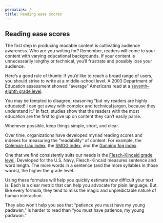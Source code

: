 ```yaml
---
permalink: /
title: Reading ease scores
---
```


## Reading ease scores

The first step in producing readable content is cultivating audience awareness. Who are you writing for? Remember, readers will come to your content with varying educational backgrounds. If your content is unnecessarily lengthy or technical, you’ll frustrate and possibly lose your audience.

Here’s a good rule of thumb: If you’d like to reach a broad range of users, you should strive to write at a middle-school level. A 2003 Department of Education assessment showed “average” Americans read at a [seventh–eighth grade level](https://nces.ed.gov/pubs93/93275.pdf). 

You may be tempted to disagree, reasoning “but my readers are highly educated! I can get away with complex and technical jargon, because they understand it.” In fact, studies show that the readers with the most education are the first to give up on content they can’t easily parse. 

Whenever possible, keep things simple, short, and clear.

Over time, organizations have developed myriad reading scores and indexes for measuring the “readability” of content. For example, the [Coleman-Liau index](https://en.wikipedia.org/wiki/Coleman%E2%80%93Liau_index), the [SMOG index](https://en.wikipedia.org/wiki/SMOG), and the [Gunning fog index](https://en.wikipedia.org/wiki/Gunning_fog_index). 

One that we find consistently suits our needs is the [Flesch-Kincaid grade level](http://www.editcentral.com/gwt1/EditCentral.html#style_diction). Developed for the U.S. Navy, Flesch-Kincaid measures sentence and word length. The more words in a sentence (and the more syllables in those words), the higher the grade level. 

Using these formulas will help you quickly estimate how difficult your text is. Each is a clear metric that can help you advocate for plain language. But, like every formula, they tend to miss the magic and unpredictable nature of human interaction. 

They also won't help you see that “patience you must have my young padawan,” is harder to read than “you must have patience, my young padawan.”
